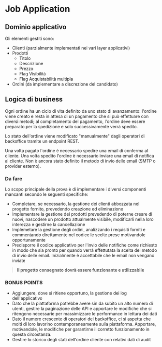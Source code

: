 # Job Application

## Dominio applicativo

Gli elementi gestiti sono:
 - Clienti (parzialmente implementati nei vari layer applicativi)
 - Prodotti
    - Titolo
    - Descrizione
    - Prezzo
    - Flag Visibilità
    - Flag Acquistabilità multipla
 - Ordini (da implementare a discrezione del candidato)


## Logica di business
Ogni ordine ha un ciclo di vita definito da uno stato di avanzamento: l'ordine viene creato e resta in attesa di un pagamento che si può effettuare con diversi metodi; al completamento del pagamento, l'ordine deve essere preparato per la spedizione e solo successivamente verrà spedito.

Lo stato dell'ordine viene modificato "manualmente" dagli operatori di backoffice tramite un endpoint REST.

Una volta pagato l'ordine è necessario spedire una email di conferma al cliente.
Una volta spedito l'ordine è necessario inviare una email di notifica al cliente.
Non è ancora stato definito il metodo di invio delle email (SMTP o provider esterno).

### Da fare

Lo scopo principale della prova è di implementare i diversi componenti mancanti secondo le seguenti specifiche:

- Completare, se necessario, la gestione dei clienti abbozzata nel progetto fornito, prevedendo creazione ed eliminazione
- Implementare la gestione dei prodotti prevedendo di poterne creare di nuovi, nascodere un prodotto attualmente visibile, modificarli nella loro interezza e gestirne la cancellazione 
- Implemetare la gestione degli ordini, analizzando i requisiti forniti e commentando direttamente nel codice le scelte prese motivandole opportunamente
- Predisporre il codice applicativo per l'invio delle notifiche come richiesto in modo che sia pronto per quando verrà effettutata la scelta del metodo di invio delle email. Inizialmente è accettabile che le email non vengano inviate

>**Il progetto consegnato dovrà essere funzionante e utilizzabile**

### BONUS POINTS
- Aggiungere, dove si ritiene opportuno, la gestione dei log dell'applicativo
- Dato che la piattaforma potrebbe avere sin da subito un alto numero di utenti, gestire la paginazione delle API e apportare le modifiche che si ritengono necessarie per massimizzare le performance in lettura dei dati
- Dato il numero crescente di operatori del backoffice, ci si aspetta che molti di loro lavorino contemporaneamente sulla piattaforma. Apportare, motivandole, le modifiche per garantirne il corretto funzionamento in questa circostanza.
- Gestire lo storico degli stati dell'ordine cliente con relativi dati di audit